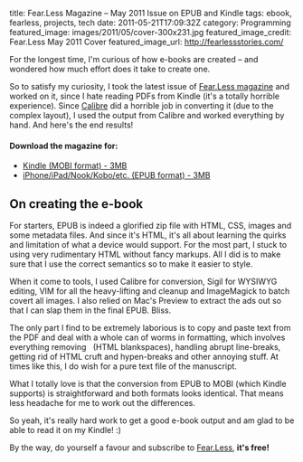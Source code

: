 title: Fear.Less Magazine – May 2011 Issue on EPUB and Kindle
tags: ebook, fearless, projects, tech
date: 2011-05-21T17:09:32Z
category: Programming
featured_image: images/2011/05/cover-300x231.jpg
featured_image_credit: Fear.Less May 2011 Cover
featured_image_url: http://fearlessstories.com/

For the longest time, I'm curious of how e-books are created – and wondered how much effort does it take to create one.

So to satisfy my curiosity, I took the latest issue of [Fear.Less magazine][fearless] and worked on it, since I hate reading PDFs from Kindle (it's a totally horrible experience). Since [Calibre][calibre] did a horrible job in converting it (due to the complex layout), I used the output from Calibre and worked everything by hand. And here's the end results!

#### Download the magazine for:

- [Kindle (MOBI format) - 3MB](http://www.mediafire.com/file/zbizw1smaa6ex1d/Fear.less%20-%20May%202011%20-%20Fear.less.mobi)
- [iPhone/iPad/Nook/Kobo/etc. (EPUB format) - 3MB](http://www.mediafire.com/file/fy3igcb3c27jpy7/Fear.less%20-%20May%202011%20-%20Fear.less.epub)

## On creating the e-book

For starters, EPUB is indeed a glorified zip file with HTML, CSS, images and some metadata files. And since it's HTML, it's all about learning the quirks and limitation of what a device would support. For the most part, I stuck to using very rudimentary HTML without fancy markups. All I did is to make sure that I use the correct semantics so to make it easier to style.

When it come to tools, I used Calibre for conversion, Sigil for WYSIWYG editing, VIM for all the heavy-lifting and cleanup and ImageMagick to batch covert all images. I also relied on Mac's Preview to extract the ads out so that I can slap them in the final EPUB. Bliss.

The only part I find to be extremely laborious is to copy and paste text from the PDF and deal with a whole can of worms in formatting, which involves everything removing   (HTML blankspaces), handling abrupt line-breaks, getting rid of HTML cruft and hypen-breaks and other annoying stuff. At times like this, I do wish for a pure text file of the manuscript.

What I totally love is that the conversion from EPUB to MOBI (which Kindle supports) is straightforward and both formats looks identical. That means less headache for me to work out the differences.

So yeah, it's really hard work to get a good e-book output and am glad to be able to read it on my Kindle! :)

By the way, do yourself a favour and subscribe to [Fear.Less][fearless], **it's free!**

[fearless]: http://fearlessstories.com/
[calibre]: http://calibre-ebook.com/
